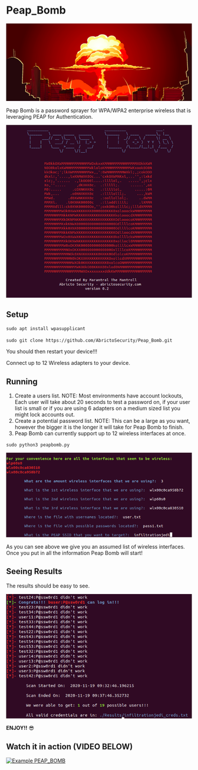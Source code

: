 # Peap_Bomb
<p align="center">
  <img src="./img/PB.png">
</p>

Peap Bomb is a password sprayer for WPA/WPA2 enterprise wireless that is leveraging PEAP for Authentication. 

<p align="center">
  <img src="./img/Peap_Bomb.png">
</p>

## Setup
```
sudo apt install wpasupplicant

sudo git clone https://github.com/AbrictoSecurity/Peap_Bomb.git
```

You should then restart your device!!!

Connect up to 12 Wireless adapters to your device. 


## Running 
1. Create a users list. NOTE: Most environments have account lockouts, Each user will take about 20 seconds to test a password on, if your user list is small or if you are using 6 adapters on a medium sized list you might lock accounts out. 
2. Create a potential password list. NOTE: This can be a large as you want, however the bigger it is the longer it will take for Peap Bomb to finish. 
3. Peap Bomb can currently support up to 12 wireless interfaces at once.

```
sudo python3 peapbomb.py
```
<p align="left">
  <img src="./img/Peap_Bomb2.png">
</p>

As you can see above we give you an assumed list of wireless interfaces. Once you put in all the information Peap Bomb will start!

## Seeing Results 
The results should be easy to see. 
<p align="left">
  <img src="./img/Peap_Bomb3.png">
</p>



**ENJOY!!** :sunglasses:

## Watch it in action (VIDEO BELOW)
[![Example PEAP_BOMB](http://img.youtube.com/vi/09DbGZMJJmU/0.jpg)](http://www.youtube.com/watch?v=09DbGZMJJmU "Example PEAP_BOMB")
